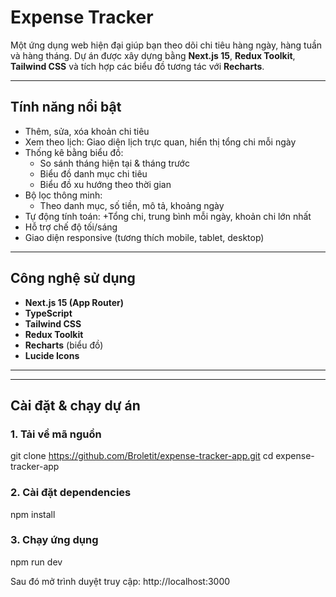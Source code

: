 # Expense Tracker 

Một ứng dụng web hiện đại giúp bạn theo dõi chi tiêu hàng ngày, hàng tuần và hàng tháng. Dự án được xây dựng bằng **Next.js 15**, **Redux Toolkit**, **Tailwind CSS** và tích hợp các biểu đồ tương tác với **Recharts**.

---

##  Tính năng nổi bật

- Thêm, sửa, xóa khoản chi tiêu
- Xem theo lịch: Giao diện lịch trực quan, hiển thị tổng chi mỗi ngày
- Thống kê bằng biểu đồ:
  + So sánh tháng hiện tại & tháng trước
  + Biểu đồ danh mục chi tiêu
  + Biểu đồ xu hướng theo thời gian
- Bộ lọc thông minh:
  + Theo danh mục, số tiền, mô tả, khoảng ngày
- Tự động tính toán:
  +Tổng chi, trung bình mỗi ngày, khoản chi lớn nhất
- Hỗ trợ chế độ tối/sáng
- Giao diện responsive (tương thích mobile, tablet, desktop)

---

## Công nghệ sử dụng

- **Next.js 15 (App Router)**
- **TypeScript**
- **Tailwind CSS**
- **Redux Toolkit**
- **Recharts** (biểu đồ)
- **Lucide Icons**

---


---

##  Cài đặt & chạy dự án

### 1. Tải về mã nguồn 
git clone https://github.com/Broletit/expense-tracker-app.git
cd expense-tracker-app

### 2. Cài đặt dependencies
npm install

### 3. Chạy ứng dụng
npm run dev

Sau đó mở trình duyệt truy cập: http://localhost:3000